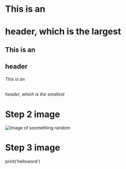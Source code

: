 # This is an <h1> header, which is the largest
## This is an <h2> header
###### This is an <h6> header, which is the smallest

# Step 2 image

![Image of soomething random](https://images.livemint.com/img/2022/11/22/600x338/1206aa74-6727-11ed-ae07-9ae8fb027558_1669105067256_1669105067256_1669105752155_1669105752155.jpg)

# Step 3 image
print('helloword')
